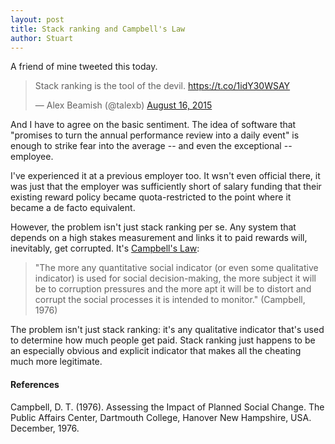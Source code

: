 ```yaml
---
layout: post
title: Stack ranking and Campbell's Law
author: Stuart
---
```


A friend of mine tweeted this today.

<blockquote class="twitter-tweet" lang="en"><p lang="en" dir="ltr">Stack ranking is the tool of the devil. <a href="https://t.co/1idY30WSAY">https://t.co/1idY30WSAY</a></p>&mdash; Alex Beamish (@talexb) <a href="https://twitter.com/talexb/status/632899294115311616">August 16, 2015</a></blockquote>
<script async src="//platform.twitter.com/widgets.js" charset="utf-8"></script>

And I have to agree on the basic sentiment. The idea of software that "promises to turn the annual performance
review into a daily event" is enough to strike fear into the average -- and even the exceptional --
employee.

I've experienced it at a previous employer too. It wsn't even official there, it was just that
the employer was sufficiently short of salary funding that their existing reward policy
became quota-restricted to the point where it became a de facto equivalent.

However, the problem isn't just stack ranking per se. Any system that depends on a high stakes
measurement and links it to paid rewards will, inevitably, get corrupted. It's
[Campbell's Law](https://en.wikipedia.org/wiki/Campbell%27s_law):

<blockquote>
"The more any quantitative social indicator (or even some qualitative indicator) is used for
social decision-making, the more subject it will be to corruption pressures and the more apt
it will be to distort and corrupt the social processes it is intended to monitor." (Campbell, 1976)
</blockquote>

The problem isn't just stack ranking: it's any qualitative indicator that's used to determine
how much people get paid. Stack ranking just happens to be an especially obvious and explicit
indicator that makes all the cheating much more legitimate.

<h4>References</h4>

Campbell, D. T. (1976). Assessing the Impact of Planned Social Change. The Public Affairs Center,
Dartmouth College, Hanover New Hampshire, USA. December, 1976.
